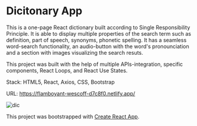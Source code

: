 # Dicitonary App

This is a one-page React dictionary built according to Single Responsibility Principle. It is able to display multiple properties of the search term such as definition, part of speech, synonyms, phonetic spelling.  It has a seamless word-search functionality, an audio-button with the word's pronounciation and a section with images visualizing the search resuts. 

This project was built with the help of multiple APIs-integration, specific components, React Loops, and React Use States.

Stack: HTML5, React, Axios, CSS, Bootstrap

URL: https://flamboyant-wescoff-d7c8f0.netlify.app/ 

![dic](https://user-images.githubusercontent.com/93949569/189370617-7acb2c2f-4c61-4de4-b6a0-f2f2c802efb9.gif)

This project was bootstrapped with [Create React App](https://github.com/facebook/create-react-app).

